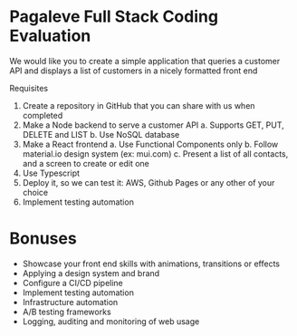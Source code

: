 # Pagaleve Full Stack Coding Evaluation

We would like you to create a simple application that queries a customer API and displays a
list of customers in a nicely formatted front end

Requisites
1. Create a repository in GitHub that you can share with us when completed
2. Make a Node backend to serve a customer API
    a. Supports GET, PUT, DELETE and LIST
    b. Use NoSQL database
3. Make a React frontend
    a. Use Functional Components only
    b. Follow material.io design system (ex: mui.com)
    c. Present a list of all contacts, and a screen to create or edit one
4. Use Typescript
5. Deploy it, so we can test it: AWS, Github Pages or any other of your choice
6. Implement testing automation

# Bonuses
- Showcase your front end skills with animations, transitions or effects
- Applying a design system and brand
- Configure a CI/CD pipeline
- Implement testing automation
- Infrastructure automation
- A/B testing frameworks
- Logging, auditing and monitoring of web usage
